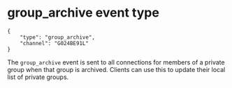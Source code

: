 # group_archive event type

	{
		"type": "group_archive",
		"channel": "G024BE91L"
	}

The `group_archive` event is sent to all connections for members of a private
group when that group is archived. Clients can use this to update their local
list of private groups.
